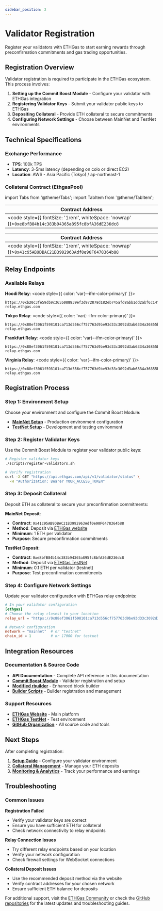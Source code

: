 ```yaml
---
sidebar_position: 2
---
```


# Validator Registration

Register your validators with ETHGas to start earning rewards through preconfirmation commitments and gas trading opportunities.

## Registration Overview

Validator registration is required to participate in the ETHGas ecosystem. This process involves:

1. **Setting up the Commit Boost Module** - Configure your validator with ETHGas integration
2. **Registering Validator Keys** - Submit your validator public keys to ETHGas
3. **Depositing Collateral** - Provide ETH collateral to secure commitments
4. **Configuring Network Settings** - Choose between MainNet and TestNet environments

## Technical Specifications

### Exchange Performance
- **TPS**: 100k TPS
- **Latency**: 3-5ms latency (depending on colo or direct EC2)
- **Location**: AWS - Asia Pacific (Tokyo) / ap-northeast-1

### Collateral Contract (EthgasPool)

import Tabs from '@theme/Tabs';
import TabItem from '@theme/TabItem';

<Tabs>
<TabItem value="testnet" label="TestNet" default>

| Contract Address |
|------------------|
| <code style={{ fontSize: '1rem', whiteSpace: 'nowrap' }}>`0xe8bfB84b14c383b94365a895fc8bfA36dE236dc8`</code> |

<!-- **Recommendation**: Deposit collateral via the [ETHGas TestNet](https://testnet.ethgas.com) -->

</TabItem>
<TabItem value="mainnet" label="MainNet">

| Contract Address |
|------------------|
| <code style={{ fontSize: '1rem', whiteSpace: 'nowrap' }}>`0x41c95AB9DBAC21B3992963Adf0e90F6478364b88`</code> |

<!-- **Recommendation**: Deposit collateral via the [ETHGas website](https://ethgas.com) -->

</TabItem>
</Tabs>

## Relay Endpoints

### Available Relays

<Tabs>
<TabItem value="testnet-relays" label="TestNet Relays" default>

**Hoodi Relay**:
<code style={{ color: 'var(--ifm-color-primary)' }}>
```
https://0xb20c3fe59db9c3655088839ef3d972878d182eb745afd8abb1dd2abf6c14f93cd5934ed4446a5fe1ba039e2bc0cf1011@hoodi-relay.ethgas.com
```
</code>

</TabItem>
<TabItem value="mainnet-relays" label="MainNet Relays">

**Tokyo Relay**:
<code style={{ color: 'var(--ifm-color-primary)' }}>
```
https://0x88ef3061f598101ca713d556cf757763d9be93d33c3092d3ab6334a36855b6b4a4020528dd533a62d25ea6648251e62e@ap-relay.ethgas.com
```
</code>

**Frankfurt Relay**:
<code style={{ color: 'var(--ifm-color-primary)' }}>
```
https://0x88ef3061f598101ca713d556cf757763d9be93d33c3092d3ab6334a36855b6b4a4020528dd533a62d25ea6648251e62e@eu-relay.ethgas.com
```
</code>

**Virginia Relay**:
<code style={{ color: 'var(--ifm-color-primary)' }}>
```
https://0x88ef3061f598101ca713d556cf757763d9be93d33c3092d3ab6334a36855b6b4a4020528dd533a62d25ea6648251e62e@us-relay.ethgas.com
```
</code>

</TabItem>
</Tabs>

## Registration Process

### Step 1: Environment Setup

Choose your environment and configure the Commit Boost Module:

- **[MainNet Setup](/docs/validators/setup)** - Production environment configuration
- **[TestNet Setup](/docs/validators/setup)** - Development and testing environment

### Step 2: Register Validator Keys

Use the Commit Boost Module to register your validator public keys:

```bash
# Register validator keys
./scripts/register-validators.sh

# Verify registration
curl -X GET "https://api.ethgas.com/api/v1/validator/status" \
  -H "Authorization: Bearer YOUR_ACCESS_TOKEN"
```

### Step 3: Deposit Collateral

Deposit ETH as collateral to secure your preconfirmation commitments:

<Tabs>
<TabItem value="mainnet-deposit" label="MainNet" default>

**MainNet Deposit**:
- **Contract**: `0x41c95AB9DBAC21B3992963Adf0e90F6478364b88`
- **Method**: Deposit via [ETHGas website](https://ethgas.com)
- **Minimum**: 1 ETH per validator
- **Purpose**: Secure preconfirmation commitments

</TabItem>
<TabItem value="testnet-deposit" label="TestNet">

**TestNet Deposit**:
- **Contract**: `0xe8bfB84b14c383b94365a895fc8bfA36dE236dc8`
- **Method**: Deposit via [ETHGas TestNet](https://testnet.ethgas.com)
- **Minimum**: 0.1 ETH per validator (testnet)
- **Purpose**: Test preconfirmation commitments

</TabItem>
</Tabs>

### Step 4: Configure Network Settings

Update your validator configuration with ETHGas relay endpoints:

```toml
# In your validator configuration
[ethgas]
# Choose the relay closest to your location
relay_url = "https://0x88ef3061f598101ca713d556cf757763d9be93d33c3092d3ab6334a36855b6b4a4020528dd533a62d25ea6648251e62e@ap-relay.ethgas.com"

# Network configuration
network = "mainnet"  # or "testnet"
chain_id = 1         # or 17000 for testnet
```

## Integration Resources

### Documentation & Source Code

- **API Documentation** - Complete API reference in this documentation
- **[Commit Boost Module](https://github.com/ethgas-developer/ethgas-preconf-commit-boost-module)** - Validator registration and setup
- **[Modified rbuilder](https://github.com/ethgas-developer/preconf-builder)** - Enhanced block builder
- **[Builder Scripts](https://github.com/ethgas-developer/ethgas-builder-scripts)** - Builder registration and management

### Support Resources

- **[ETHGas Website](https://ethgas.com)** - Main platform
- **[ETHGas TestNet](https://testnet.ethgas.com)** - Test environment
- **[GitHub Organization](https://github.com/ethgas-developer)** - All source code and tools

## Next Steps

After completing registration:

1. **[Setup Guide](/docs/validators/setup)** - Configure your validator environment
2. **[Collateral Management](/docs/validators/deposits)** - Manage your ETH deposits
3. **[Monitoring & Analytics](/docs/validators/monitoring)** - Track your performance and earnings

## Troubleshooting

### Common Issues

**Registration Failed**
- Verify your validator keys are correct
- Ensure you have sufficient ETH for collateral
- Check network connectivity to relay endpoints

**Relay Connection Issues**
- Try different relay endpoints based on your location
- Verify your network configuration
- Check firewall settings for WebSocket connections

**Collateral Deposit Issues**
- Use the recommended deposit method via the website
- Verify contract addresses for your chosen network
- Ensure sufficient ETH balance for deposits

For additional support, visit the [ETHGas Community](https://discord.gg/ethgas) or check the [GitHub repositories](https://github.com/ethgas-developer) for the latest updates and troubleshooting guides. 